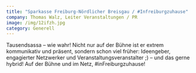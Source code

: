 ```yaml
---
title: "Sparkasse Freiburg-Nördlicher Breisgau / #Infreiburgzuhause"
company: Thomas Walz, Leiter Veranstaltungen / PR
image: /img/12ifzh.jpg
category: Generell
---
```

Tausendsassa – wie wahr! Nicht nur auf der Bühne ist er extrem kommunikativ und präsent, sondern schon viel früher: Ideengeber, engagierter Netzwerker und Veranstaltungsveranstalter ;) – und das gerne hybrid! Auf der Bühne und im Netz, #inFreiburgzuhause!